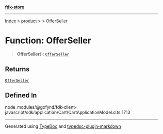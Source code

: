 [**fdk-store**](../../../README.md)
***

[Index](../../../API.md) > [product](../../README.md) > [<internal>](../README.md) > OfferSeller

# Function: OfferSeller

> **OfferSeller**(): [`OfferSeller`](../type-aliases/type-alias.OfferSeller.md)

## Returns

[`OfferSeller`](../type-aliases/type-alias.OfferSeller.md)

## Defined In

node\_modules/@gofynd/fdk-client-javascript/sdk/application/Cart/CartApplicationModel.d.ts:1713

***
Generated using [TypeDoc](https://typedoc.org/) and [typedoc-plugin-markdown](https://www.npmjs.com/package/typedoc-plugin-markdown)
